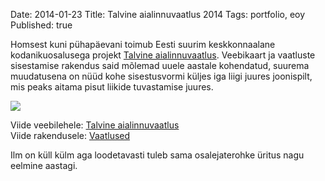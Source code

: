 Date: 2014-01-23
Title: Talvine aialinnuvaatlus 2014
Tags: portfolio, eoy
Published: true

Homsest kuni pühapäevani toimub Eesti suurim keskkonnaalane kodanikuosalusega projekt [Talvine aialinnuvaatlus](http://www.eoy.ee/talv/). Veebikaart ja vaatluste sisestamise rakendus said mõlemad uuele aastale kohendatud, suurema muudatusena on nüüd kohe sisestusvormi küljes iga liigi juures joonispilt, mis peaks aitama pisut liikide tuvastamise juures.

![](https://dl.dropboxusercontent.com/u/36271555/scriptogram/2014.01.23.aialinnud.png)

Viide veebilehele: [Talvine aialinnuvaatlus](http://www.eoy.ee/talv/)  
Viide rakendusele: [Vaatlused](http://www.eoy.ee/talv/vaatlused/)

Ilm on küll külm aga loodetavasti tuleb sama osalejaterohke üritus nagu eelmine aastagi.
